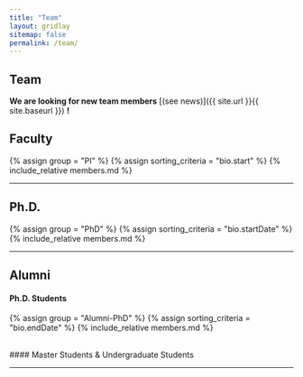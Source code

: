 ```yaml
---
title: "Team"
layout: gridlay
sitemap: false
permalink: /team/
---
```


## Team

 **We are  looking for new team members** [(see news)]({{ site.url }}{{ site.baseurl }}) **!**

<h2 class="team-role">Faculty</h2>
{% assign group = "PI" %}
{% assign sorting_criteria = "bio.start" %}
{% include_relative members.md %}

---


<h2 class="team-role">Ph.D.</h2>
{% assign group = "PhD" %}
{% assign sorting_criteria = "bio.startDate" %}
{% include_relative members.md %}


---

<h2 class="team-role">Alumni</h2>

#### Ph.D. Students

{% assign group = "Alumni-PhD" %}
{% assign sorting_criteria = "bio.endDate" %}
{% include_relative members.md %}

<br>
#### Master Students & Undergraduate Students



---



